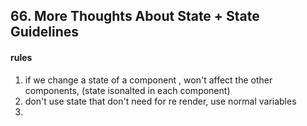 ## 66. More Thoughts About State + State Guidelines

#### rules

1. if we change a state of a component , won't affect the other components, (state isonalted in each component)
2. don't use state that don't need for re render, use normal variables
3.
